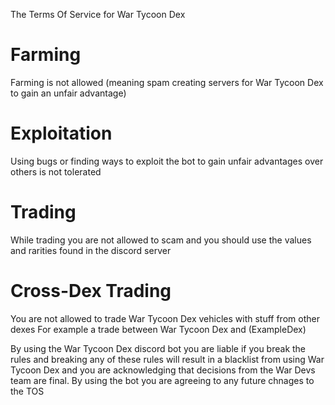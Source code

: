 
The Terms Of Service for War Tycoon Dex

# Farming
Farming is not allowed (meaning spam creating servers for War Tycoon Dex to gain an unfair advantage)

# Exploitation
Using bugs or finding ways to exploit the bot to gain unfair advantages over others is not tolerated

# Trading
While trading you are not allowed to scam and you should use the values and rarities found in the discord server

# Cross-Dex Trading
You are not allowed to trade War Tycoon Dex vehicles with stuff from other dexes
For example a trade between War Tycoon Dex and (ExampleDex)

By using the War Tycoon Dex discord bot you are liable if you break the rules and breaking any of these rules will result in a blacklist from using War Tycoon Dex and you are acknowledging that decisions from the War Devs team are final.
By using the bot you are agreeing to any future chnages to the TOS
